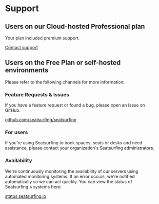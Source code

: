 # Support

## Users on our Cloud-hosted Professional plan

Your plan included premium support.

<a href="/support" class="button button--primary button--lg">Contact support</a>

## Users on the Free Plan or self-hosted environments

Please refer to the following channels for more information:

### Feature Requests & Issues

If you have a feature request or found a bug, please open an issue on GitHub:

[github.com/seatsurfing/seatsurfing](https://github.com/seatsurfing/seatsurfing)

### For users

If you're using Seatsurfing to book spaces, seats or desks and need assistance, please contact your organization's Seatsurfing administrators.

### Availability

We're continuously monitoring the availability of our servers using automated monitoring systems. If an error occurs, we're notified automatically so we can act quickly. You can view the status of Seatsurfing's systems here:

[status.seatsurfing.io](https://status.seatsurfing.io)
